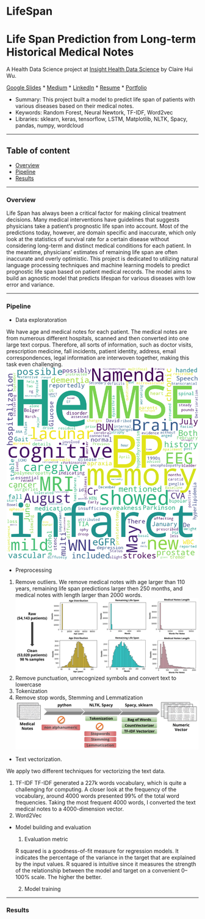 # LifeSpan
# Life Span Prediction from Long-term Historical Medical Notes

A Health Data Science project at [Insight Health Data Science](https://insightfellows.com/health-data) by Claire Hui Wu.


[Google Slides]() * [Medium]() * [LinkedIn]() * [Resume]() * [Portfolio]()

- Summary: This project built a model to predict life span of patients with various diseases based on their medical notes.
- Keywords: Random Forest, Neural Newtork, TF-IDF, Word2vec 
- Libraries: sklearn, keras, tensorflow, LSTM, Matplotlib, NLTK, Spacy, pandas, numpy, wordcloud


---
## Table of content
- [Overview](#overview)
- [Pipeline](#pipeline)
- [Results](#results)

---

### Overview
Life Span has always been a critical factor for making clinical treatment decisions. Many medical interventions have guidelines that suggests physicians take a patient’s prognostic life span into account. Most of the predictions today, however, are domain specific and inaccurate, which only look at the statistics of survival rate for a certain disease without considering long-term and distinct medical conditions for each patient. In the meantime, physicians’ estimates of remaining life span are often inaccurate and overly optimistic. This project is dedicated to utilizing natural language processing techniques and machine learning models to predict prognostic life span based on patient medical records. The model aims to build an agnostic model that predicts lifespan for various diseases with low error and variance. 

---
### Pipeline

- Data exploratoration

We have age and medical notes for each patient. The medical notes are from numerous different hospitals, scanned and then converted into one large text corpus. Therefore, all sorts of information, such as doctor visits, prescription medicine, fall incidents, patient identity, address, email correspondences, legal information are interwoven together, making this task even challenging.
![GitHub Logo](/Images/wordcloud.png)

- Preprocessing
 1. Remove outliers. We remove medical notes with age larger than 110 years, remaining life span predictions larger then 250 months, and medical notes with length larger than 2000 words.
 ![GitHub Logo](/Images/data_cleaning.jpg)
 2. Remove punctuation, unrecognized symbols and convert text to lowercase
 3. Tokenization
 4. Remove stop words, Stemming and Lemmatization
 ![GitHub Logo](/Images/nlp_pipeline.jpg)
- Text vectorization. 
  
 We apply two different techniques for vectorizing the text data. 
 1. TF-IDF 
 TF-IDF generated a 227k words vocabulary, which is quite a challenging for computing. A closer look at the frequency of the vocabulary, around 4000 words presented 99% of the total word frequencies. Taking the most frequent 4000 words, I converted the text medical notes to a 4000-dimension vector.
 2. Word2Vec
- Model building and evaluation
  1. Evaluation metric
  
   R squared is a goodness-of-fit measure for regression models. It indicates the percentage of the variance in the target that are explained by the input values. R squared is intuitive since it measures the strength of the relationship between the model and target on a convenient 0–100% scale. The higher the better. 
  
  2. Model training



--- 
### Results
